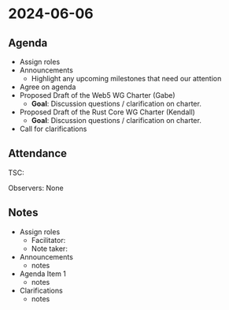 # 2024-06-06

## Agenda

- Assign roles
- Announcements
  - Highlight any upcoming milestones that need our attention
- Agree on agenda
- Proposed Draft of the Web5 WG Charter (Gabe)
  - **Goal**: Discussion questions / clarification on charter.
- Proposed Draft of the Rust Core WG Charter (Kendall)
  - **Goal**: Discussion questions / clarification on charter.
- Call for clarifications

## Attendance

TSC: 

Observers: None

## Notes

- Assign roles
  - Facilitator: 
  - Note taker: 
- Announcements
  - notes
- Agenda Item 1
  - notes
- Clarifications
  - notes
